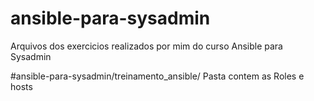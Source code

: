 # ansible-para-sysadmin
Arquivos dos exercicios realizados por mim do curso Ansible para Sysadmin

#ansible-para-sysadmin/treinamento_ansible/
Pasta contem as Roles e hosts
